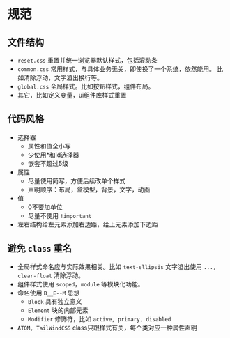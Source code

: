 # 规范

## 文件结构

* `reset.css` 重置并统一浏览器默认样式，包括滚动条
* `common.css` 常用样式，与具体业务无关，即使换了一个系统，依然能用。
  比如清除浮动，文字溢出换行等。
* `global.css` 全局样式。比如按钮样式，组件布局。
* 其它，比如定义变量，ui组件库样式重置

## 代码风格

* 选择器
  * 属性和值全小写
  * 少使用*和id选择器
  * 嵌套不超过5级
* 属性
  * 尽量使用简写，方便后续改单个样式
  * 声明顺序：布局，盒模型，背景，文字，动画
* 值
  * 0不要加单位
  * 尽量不使用 `!important`
* 左右结构给左元素添加右边距，给上元素添加下边距

## 避免 `class` 重名

* 全局样式命名应与实际效果相关。比如 `text-ellipsis` 文字溢出使用 `...`，`clear-float` 清除浮动。
* 组件样式使用 `scoped`，`module` 等模块化功能。
* 命名使用 `B__E--M` 思想
  * `Block` 具有独立意义
  * `Element` 块的内部元素
  * `Modifier` 修饰符，比如 `active, primary, disabled`
* `ATOM, TailWindCSS` class只跟样式有关，每个类对应一种属性声明
